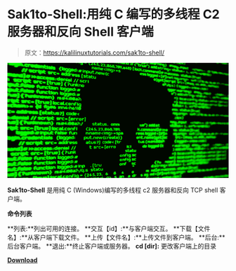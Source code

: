 # Sak1to-Shell:用纯 C 编写的多线程 C2 服务器和反向 Shell 客户端

> 原文：<https://kalilinuxtutorials.com/sak1to-shell/>

[![Sak1to-Shell : Multi-threaded C2 Server & Reverse Shell Client Written In Pure C](img/deb7cf23b4e3ddf78b65e21236fabc42.png "Sak1to-Shell : Multi-threaded C2 Server & Reverse Shell Client Written In Pure C")](https://1.bp.blogspot.com/-TShsiazqHrA/X9kaeKwERzI/AAAAAAAAIJ4/9hKspZW8-a4RtjupPUcRqR1ziV8Vbj1GQCLcBGAsYHQ/s728/shell%25281%2529.png)

**Sak1to-Shell** 是用纯 C (Windows)编写的多线程 c2 服务器和反向 TCP shell 客户端。

**命令列表**

**列表:**列出可用的连接。
**交互【id】:**与客户端交互。
**下载【文件名】:**从客户端下载文件。
**上传【文件名】:**上传文件到客户端。
**后台:**后台客户端。
**退出:**终止客户端或服务器。
**cd [dir]:** 更改客户端上的目录

[**Download**](https://github.com/d4rk007/sak1to-shell)